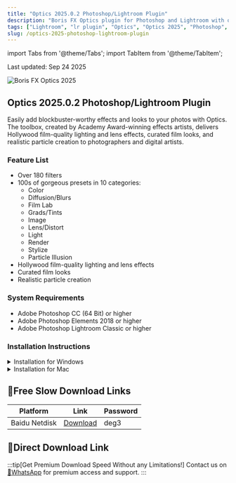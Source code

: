 ```yaml
---
title: "Optics 2025.0.2 Photoshop/Lightroom Plugin"
description: "Boris FX Optics plugin for Photoshop and Lightroom with over 180 filters and 1000s of presets for visual effects, color grading, and lighting effects."
tags: ["Lightroom", "lr plugin", "Optics", "Optics 2025", "Photoshop", "PS plugin"]
slug: /optics-2025-photoshop-lightroom-plugin
---
```


import Tabs from '@theme/Tabs';
import TabItem from '@theme/TabItem';

<div class="time-update">Last updated: Sep 24 2025</div>

![Boris FX Optics 2025](https://www.gfxcamp.com/wp-content/uploads/2025/09/Boris-FX-Optics-2025.jpg)

## Optics 2025.0.2 Photoshop/Lightroom Plugin

Easily add blockbuster-worthy effects and looks to your photos with Optics. The toolbox, created by Academy Award-winning effects artists, delivers Hollywood film-quality lighting and lens effects, curated film looks, and realistic particle creation to photographers and digital artists.

### Feature List
- Over 180 filters
- 100s of gorgeous presets in 10 categories:
  - Color
  - Diffusion/Blurs
  - Film Lab
  - Grads/Tints
  - Image
  - Lens/Distort
  - Light
  - Render
  - Stylize
  - Particle Illusion
- Hollywood film-quality lighting and lens effects
- Curated film looks
- Realistic particle creation

### System Requirements
- Adobe Photoshop CC (64 Bit) or higher
- Adobe Photoshop Elements 2018 or higher
- Adobe Photoshop Lightroom Classic or higher

### Installation Instructions

<Tabs>
<TabItem value="windows" label="Windows">
  <details>
    <summary>Installation for Windows</summary>
    <p>1. Install Optics_2025.0.2_20250921.exe</p>
    <p>2. Keep the default installation path (do not modify, otherwise the crack will not work)</p>
    <p>3. Run the installation crack patch BorisFX uni-patch 2025.exe</p>
 </details>
</TabItem>
<TabItem value="mac" label="Mac">
  <details>
    <summary>Installation for Mac</summary>
    <p>Follow similar steps as Windows if Mac version is available</p>
  </details>
</TabItem>
</Tabs>

## 🐌Free Slow Download Links

| Platform | Link | Password |
|----------|------|----------|
| Baidu Netdisk | [Download](https://pan.baidu.com/s/1ozwTTwz5pfWG7KbF7-Q-wA?pwd=deg3) | deg3 |

## 🚀Direct Download Link
:::tip[Get Premium Download Speed Without any Limitations!]
Contact us on [💬WhatsApp](https://wa.me/+8613237610083) for premium  access and support.
:::